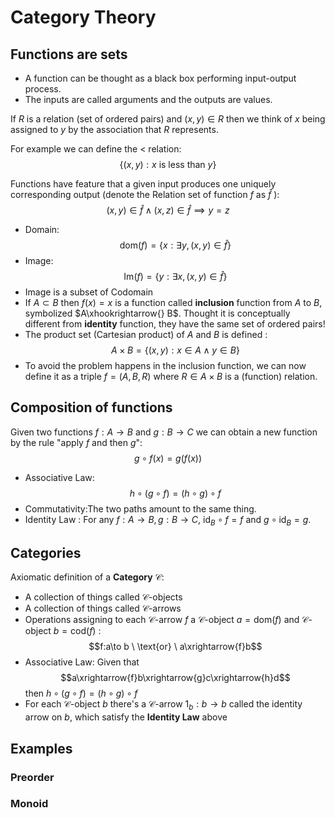 # Category Theory
## Functions are sets
- A function can be thought as a black box performing input-output process.
- The inputs are called arguments and the outputs are values.

If $R$ is a relation (set of ordered pairs) and $(x,y) \in R$ then we think of $x$ being assigned to $y$ by the association that $R$ represents.

For example we can define the $<$ relation:$$\{(x,y):x \ \text{is less than} \ y\} $$

Functions have feature that a given input produces one uniquely corresponding output (denote the Relation set of function $f$ as $\hat{f}$ ): $$ (x,y)\in \hat{f} \land (x,z)\in \hat{f} \implies y=z$$

- Domain:$$\text{dom} (f)=\{x: \exists y, (x,y)\in \hat{f}\}$$
- Image:$$\text{Im}(f)=\{y:\exists x,(x,y)\in \hat{f}\}$$
- Image is a subset of Codomain
- If $A\subset B$ then $f(x)=x$ is a function called **inclusion** function from $A$ to $B$, symbolized $A\xhookrightarrow{} B$. Thought it is conceptually different from **identity** function, they have the same set of ordered pairs!
- The product set (Cartesian product) of $A$ and $B$ is defined :$$A\times B=\{(x,y):x\in A \land y\in B\}$$
- To avoid the problem happens in the inclusion function, we can now define it as a triple $f=(A,B,R)$ where $R\in A\times B$ is a (function) relation.

## Composition of functions
Given two functions $f:A\to B$ and $g:B\to C$ we can obtain a new function by the rule "apply $f$ and then $g$": $$g\circ f (x) = g(f(x))$$

- Associative Law:$$h\circ (g\circ f)=(h\circ g)\circ f$$
- Commutativity:The two paths amount to the same thing.
- Identity Law : For any $f:A\to B,g:B\to C$, $\text{id}_B\circ f =f$ and $g\circ \text{id}_B=g$.

## Categories
Axiomatic definition of a **Category** $\mathscr{C}$:
- A collection of things called $\mathscr{C}\text{-objects}$
- A collection of things called $\mathscr{C}\text{-arrows}$
- Operations assigning to each $\mathscr{C}\text{-arrow} \ f$ a $\mathscr{C}\text{-object} \ a=\text{dom}(f)$ and $\mathscr{C}\text{-object} \ b=\text{cod}(f)$ :$$f:a\to b \ \text{or} \ a\xrightarrow{f}b$$
- Associative Law: Given that $$a\xrightarrow{f}b\xrightarrow{g}c\xrightarrow{h}d$$ then $h\circ (g\circ f)=(h\circ g)\circ f$
- For each $\mathscr{C}\text{-object}$ $b$ there's a $\mathscr{C}\text{-arrow} \ 1_b:b\to b$ called the identity arrow on $b$, which satisfy the **Identity Law** above

## Examples
### Preorder
### Monoid

